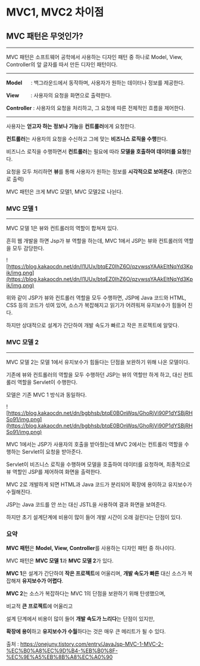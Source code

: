 # MVC1, MVC2 차이점

## **MVC 패턴은 무엇인가?**

---

MVC 패턴은 소프트웨어 공학에서 사용하는 디자인 패턴 중 하나로 Model, View, Controller의 앞 글자를 따서 만든 디자인 패턴이다.

---

**Model**      : 백그라운드에서 동작하며, 사용자가 원하는 데이터나 정보를 제공한다.

**View**        : 사용자의 요청을 화면으로 출력한다.

**Controller** : 사용자의 요청을 처리하고, 그 요청에 따른 전체적인 흐름을 제어한다.

---

사용자는 **얻고자 하는 정보나 기능**을 **컨트롤러**에게 요청한다.

**컨트롤러**는 사용자의 요청을 수신하고 그에 맞는 **비즈니스 로직을 수행**한다.

비즈니스 로직을 수행하면서 **컨트롤러**는 필요에 따라 **모델을 호출하여 데이터를 요청**한다.

요청을 모두 처리하면 **뷰**를 통해 사용자가 원하는 정보를 **시각적으로 보여준다**. (화면으로 출력)

MVC 패턴은 크게 MVC 모델1, MVC 모델2로 나뉜다.

### **MVC 모델 1**

---

MVC 모델 1은 뷰와 컨트롤러의 역할이 합쳐져 있다.

흔히 웹 개발을 하면 Jsp가 뷰 역할을 하는데, MVC 1에서 JSP는 뷰와 컨트롤러의 역할을 모두 감당한다.

![https://blog.kakaocdn.net/dn/I1UUx/btqEZ0IhZ6O/qzvwssYAAkEltNqYd3Kpik/img.png](https://blog.kakaocdn.net/dn/I1UUx/btqEZ0IhZ6O/qzvwssYAAkEltNqYd3Kpik/img.png)

위와 같이 JSP가 뷰와 컨트롤러 역할을 모두 수행하면, JSP에 Java 코드와 HTML, CSS 등의 코드가 섞여 있어, 소스가 복잡해지고 읽기가 어려워져 유지보수가 힘들어 진다.

하지만 상대적으로 설계가 간단하여 개발 속도가 빠르고 작은 프로젝트에 알맞다.

### **MVC 모델 2**

---

MVC 모델 2는 모델 1에서 유지보수가 힘들다는 단점을 보완하기 위해 나온 모델이다.

기존에 뷰와 컨트롤러의 역할을 모두 수행하던 JSP는 뷰의 역할만 하게 하고, 대신 컨트롤러 역할을 Servlet이 수행한다.

모델은 기존 MVC 1 방식과 동일하다.

![https://blog.kakaocdn.net/dn/bgbhsb/btqE0BOnWqs/GhoRjVi90P1dYSBjRHSo91/img.png](https://blog.kakaocdn.net/dn/bgbhsb/btqE0BOnWqs/GhoRjVi90P1dYSBjRHSo91/img.png)

MVC 1에서는 JSP가 사용자의 호출을 받아줬는데 MVC 2에서는 컨트롤러 역할을 수행하는 Servlet이 요청을 받아준다.

Servlet이 비즈니스 로직을 수행하며 모델을 호출하여 데이터를 요청하며, 최종적으로 뷰 역할인 JSP를 제어하여 화면을 출력한다.

MVC 2로 개발하게 되면 HTML과 Java 코드가 분리되어 확장에 용이하고 유지보수가 수월해진다.

JSP는 Java 코드를 안 쓰는 대신 JSTL을 사용하여 결과 화면을 보여준다.

하지만 초기 설계단계에 비용이 많이 들어 개발 시간이 오래 걸린다는 단점이 있다.

### 요약

**MVC 패턴**은 **Model, View, Controller**를 사용하는 디자인 패턴 중 하나이다.

MVC 패턴은 **MVC 모델 1**과 **MVC 모델 2**가 있다.

**MVC 1**은 설계가 간단하여 **작은 프로젝트**에 어울리며, **개발 속도가 빠른** 대신 소스가 복잡해져 **유지보수가 어렵다**.

**MVC 2**는 소스가 복잡하다는 MVC 1의 단점을 보완하기 위해 탄생했으며, 

비교적 **큰 프로젝트**에 어울리고

설계 단계에서 비용이 많이 들어 **개발 속도가 느리다**는 단점이 있지만, 

**확장에 용이**하고 **유지보수가 수월**하다는 것은 매우 큰 메리트가 될 수 있다.

출처 : https://onejuny.tistory.com/entry/JavaJsp-MVC-1-MVC-2-%EC%B0%A8%EC%9D%B4-%EB%B0%8F-%EC%9E%A5%EB%8B%A8%EC%A0%90
